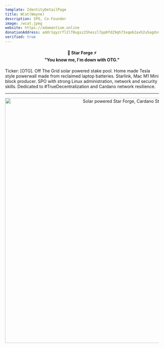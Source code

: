 ```yaml
---
template: IdentityDetailPage
title: WCat(Wayne)
description: SPO, Co-Founder
image: /wcat.jpeg
website: https://adamantium.online
donationAddress: addr1qyzrfl2lf0ugsz25heszl7pp0fd29qh73xqe62axh2u5agdsvcnspa6ljktrhpxj2rfjv09xyxppd9lvg0mkzk3cj7gs3qxxwx
verified: true
---
```

<h4 align="center"; style="font-weight: bold;">
🌟 Star Forge ⚡ <br>
    "You know me, I'm down with OTG."
</h4>

Ticker: [OTG]. Off The Grid solar powered stake pool. Home made Tesla style powerwall made from reclaimed laptop batteries. Starlink, Mac M1 Mini block producer. SPO with strong Linux administration, network and security skills. Dedicated to #TrueDecentralization and Cardano network resilience.

---
<p align="center">
<img width="800" src="https://adamantium.online/images/star-forge-pool.jpg" alt="Solar powered Star Forge, Cardano Stake Pool">
</p>
